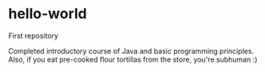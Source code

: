 # hello-world
First repository

Completed introductory course of Java and basic programming principles. 
Also, if you eat pre-cooked flour tortillas from the store, you're subhuman :)
